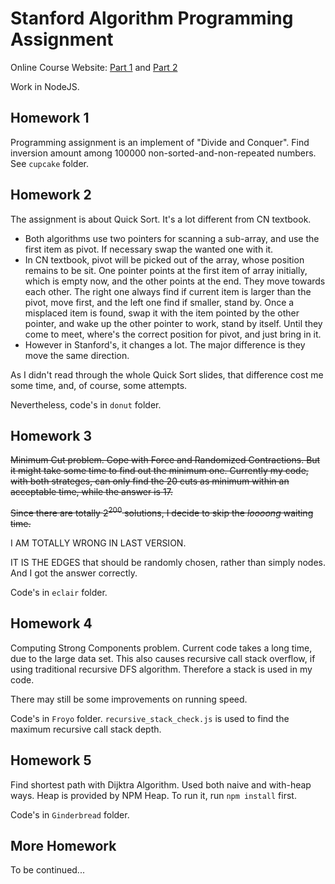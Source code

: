 # Stanford Algorithm Programming Assignment

Online Course Website: [Part 1](https://lagunita.stanford.edu/courses/course-v1:Engineering+Algorithms1+SelfPaced/course/) and [Part 2](https://lagunita.stanford.edu/courses/course-v1:Engineering+Algorithms2+SelfPaced/course/)

Work in NodeJS. 

## Homework 1

Programming assignment is an implement of "Divide and Conquer". Find inversion amount among 100000 non-sorted-and-non-repeated numbers. See `cupcake` folder. 

## Homework 2

The assignment is about Quick Sort. It's a lot different from CN textbook. 

* Both algorithms use two pointers for scanning a sub-array, and use the first item as pivot. If necessary swap the wanted one with it.
* In CN textbook, pivot will be picked out of the array, whose position remains to be sit. One pointer points at the first item of array initially, which is empty now, and the other points at the end. They move towards each other. The right one always find if current item is larger than the pivot, move first, and the left one find if smaller, stand by. Once a misplaced item is found, swap it with the item pointed by the other pointer, and wake up the other pointer to work, stand by itself. Until they come to meet, where's the correct position for pivot, and just bring in it. 
* However in Stanford's, it changes a lot. The major difference is they move the same direction. 

As I didn't read through the whole Quick Sort slides, that difference cost me some time, and, of course, some attempts. 

Nevertheless, code's in `donut` folder.

## Homework 3

<s>Minimum Cut problem. Cope with Force and Randomized Contractions. But it might take some time to find out the minimum one. Currently my code, with both strateges, can only find the 20 cuts as minimum within an acceptable time, while the answer is 17.

Since there are totally $2^{200}$ solutions, I decide to skip the *loooong* waiting time.</s>

I AM TOTALLY WRONG IN LAST VERSION. 

IT IS THE EDGES that should be randomly chosen, rather than simply nodes. 
And I got the answer correctly. 

Code's in `eclair` folder. 

## Homework 4

Computing Strong Components problem. Current code takes a long time, due to the large data set. This also causes recursive call stack overflow, if using traditional recursive DFS algorithm. Therefore a stack is used in my code. 

There may still be some improvements on running speed. 

Code's in `Froyo` folder. `recursive_stack_check.js` is used to find the maximum recursive call stack depth. 

## Homework 5

Find shortest path with Dijktra Algorithm. Used both naive and with-heap ways. Heap is provided by NPM Heap. To run it, run `npm install` first.

Code's in `Ginderbread` folder.

## More Homework

To be continued...
